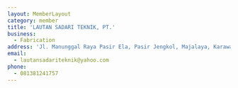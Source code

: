 ```yaml
---
layout: MemberLayout
category: member
title: 'LAUTAN SADARI TEKNIK, PT.'
business:
  - Fabrication
address: 'Jl. Manunggal Raya Pasir Ela, Pasir Jengkol, Majalaya, Karawang'
email:
  - lautansadariteknik@yahoo.com
phone:
  - 081381241757
---
```

